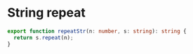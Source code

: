 # String repeat
```typescript
export function repeatStr(n: number, s: string): string {
  return s.repeat(n);
}
```